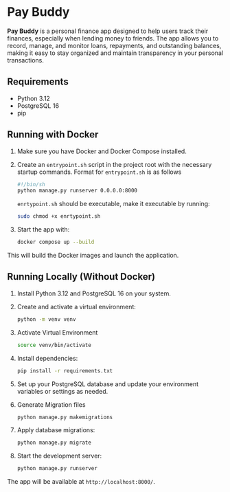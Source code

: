 # Pay Buddy

**Pay Buddy** is a personal finance app designed to help users track their finances, especially when lending money to friends. The app allows you to record, manage, and monitor loans, repayments, and outstanding balances, making it easy to stay organized and maintain transparency in your personal transactions.

## Requirements

- Python 3.12
- PostgreSQL 16
- pip

## Running with Docker

1. Make sure you have Docker and Docker Compose installed.
2. Create an `entrypoint.sh` script in the project root with the necessary startup commands. Format for `entrypoint.sh` is as follows
    ```sh
    #!/bin/sh
    python manage.py runserver 0.0.0.0:8000
    ```
    `enrtypoint.sh` should be executable, make it executable by running:
    ```bash
    sudo chmod +x enrtypoint.sh
    ```
3. Start the app with:

   ```bash
   docker compose up --build
   ```

This will build the Docker images and launch the application.

## Running Locally (Without Docker)

1. Install Python 3.12 and PostgreSQL 16 on your system.
2. Create and activate a virtual environment:

   ```bash
   python -m venv venv
   ```
3. Activate Virtual Environment
   ```bash
   source venv/bin/activate
   ```
4. Install dependencies:

   ```bash
   pip install -r requirements.txt
   ```

5. Set up your PostgreSQL database and update your environment variables or settings as needed.
6. Generate Migration files
   ```bash
   python manage.py makemigrations
   ```
7. Apply database migrations:

   ```bash
   python manage.py migrate
   ```

8. Start the development server:

   ```bash
   python manage.py runserver
   ```

The app will be available at `http://localhost:8000/`.